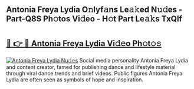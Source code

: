 ## Antonia Freya Lydia O𝚗lyf𝚊ns Le𝚊𝚔ed N𝚞𝚍es - Part-Q8S Ph𝚘tos Vi𝚍eo - H𝚘t Part Le𝚊𝚔s TxQlf

# <h2><a href="http://hf8wbx7.feru.top/?c=Antonia+Freya+Lydia">🔗 👉 🔴 Antonia Freya Lydia Vi𝚍𝚎o Ph𝚘t𝚘𝚜</a></h2>

[![Antonia Freya Lydia Nu𝚍𝚎s](https://i.imgur.com/0TWrTi3.gif)](http://hf8wbx7.feru.top/?c=Antonia+Freya+Lydia)
Social media personality Antonia Freya Lydia and content creator, famed for publishing dance and lifestyle material through viral dance trends and brief videos. Public figures Antonia Freya Lydia are often seen as symbols of hope and inspiration. 
